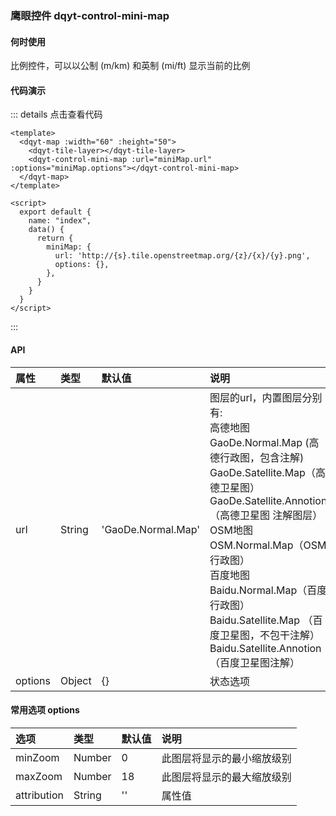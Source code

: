 ### 鹰眼控件 dqyt-control-mini-map
#### 何时使用
比例控件，可以以公制 (m/km) 和英制 (mi/ft) 显示当前的比例
#### 代码演示

<miniMap-index></miniMap-index>
::: details 点击查看代码
```vue
<template>
  <dqyt-map :width="60" :height="50">
    <dqyt-tile-layer></dqyt-tile-layer>
    <dqyt-control-mini-map :url="miniMap.url" :options="miniMap.options"></dqyt-control-mini-map>
  </dqyt-map>
</template>

<script>
  export default {
    name: "index",
    data() {
      return {
        miniMap: {
          url: 'http://{s}.tile.openstreetmap.org/{z}/{x}/{y}.png',
          options: {},
        },
      }
    }
  }
</script>
```
:::

#### API
| 属性       | 类型   | 默认值   | 说明        |
|:------------- |:-------------|:-----|:----|
| url | String | 'GaoDe.Normal.Map' | 图层的url，内置图层分别有:  <br>高德地图 <br> GaoDe.Normal.Map (高德行政图，包含注解) <br> GaoDe.Satellite.Map（高德卫星图） <br> GaoDe.Satellite.Annotion（高德卫星图 注解图层）<br> OSM地图 <br> OSM.Normal.Map（OSM行政图） <br> 百度地图 <br> Baidu.Normal.Map（百度行政图） <br> Baidu.Satellite.Map （百度卫星图，不包干注解） <br> Baidu.Satellite.Annotion（百度卫星图注解） |
| options | Object | {} | 状态选项  |
#### 常用选项 options
| 选项          | 类型   | 默认值 | 说明  |
|:------------- |:-------------|:-----|:----|
| minZoom | Number |0| 此图层将显示的最小缩放级别 |
| maxZoom | Number |18| 此图层将显示的最大缩放级别 |
| attribution | String | '' | 属性值 |
